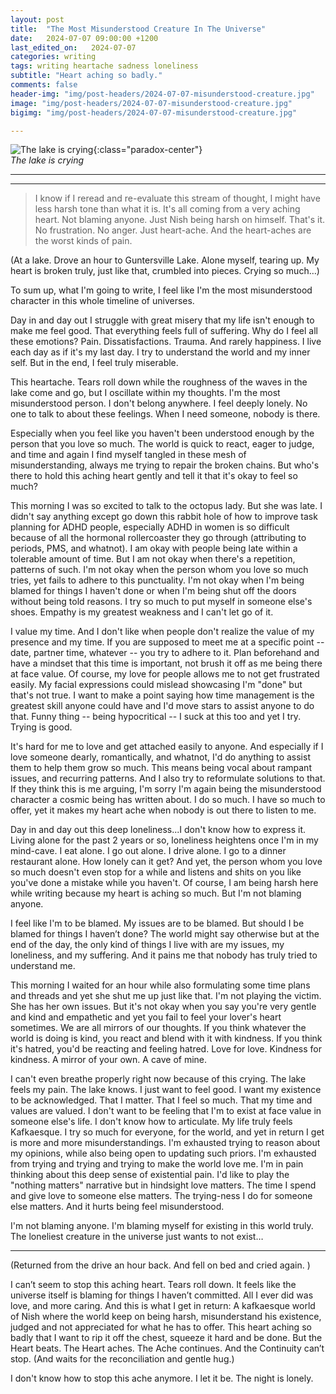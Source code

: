 ```yaml
---
layout: post
title:  "The Most Misunderstood Creature In The Universe"
date:   2024-07-07 09:00:00 +1200
last_edited_on:   2024-07-07
categories: writing
tags: writing heartache sadness loneliness
subtitle: "Heart aching so badly."
comments: false
header-img: "img/post-headers/2024-07-07-misunderstood-creature.jpg"
image: "img/post-headers/2024-07-07-misunderstood-creature.jpg"
bigimg: "img/post-headers/2024-07-07-misunderstood-creature.jpg"

---
```



![The lake is crying]({{site.baseurl}}/img/post-headers/2024-07-07-misunderstood-creature.jpg){:class="paradox-center"}  
*The lake is crying*
<hr/>

---

> I know if I reread and re-evaluate this stream of thought, I might have less harsh tone than what it is. It's all coming from a very aching heart. Not blaming anyone. Just Nish being harsh on himself. That's it. No frustration. No anger. Just heart-ache. And the heart-aches are the worst kinds of pain.


(At a lake. Drove an hour to Guntersville Lake. Alone myself, tearing up. My heart is broken truly, just like that, crumbled into pieces. Crying so much…)

To sum up, what I'm going to write, I feel like I'm the most misunderstood character in this whole timeline of universes.

Day in and day out I struggle with great misery that my life isn't enough to make me feel good. That everything feels full of suffering. Why do I feel all these emotions? Pain. Dissatisfactions. Trauma. And rarely happiness. I live each day as if it's my last day. I try to understand the world and my inner self. But in the end, I feel truly miserable.

This heartache. Tears roll down while the roughness of the waves in the lake come and go, but I oscillate within my thoughts. I'm the most misunderstood person. I don't belong anywhere. I feel deeply lonely. No one to talk to about these feelings. When I need someone, nobody is there.

Especially when you feel like you haven't been understood enough by the person that you love so much. The world is quick to react, eager to judge, and time and again I find myself tangled in these mesh of misunderstanding, always me trying to repair the broken chains. But who's there to hold this aching heart gently and tell it that it's okay to feel so much?

This morning I was so excited to talk to the octopus lady. But she was late. I didn't say anything except go down this rabbit hole of how to improve task planning for ADHD people, especially ADHD in women is so difficult because of all the hormonal rollercoaster they go through (attributing to periods, PMS, and whatnot). I am okay with people being late within a tolerable amount of time. But I am not okay when there's a repetition, patterns of such. I'm not okay when the person whom you love so much tries, yet fails to adhere to this punctuality. I'm not okay when I'm being blamed for things I haven't done or when I'm being shut off the doors without being told reasons. I try so much to put myself in someone else's shoes. Empathy is my greatest weakness and I can't let go of it.

I value my time. And I don't like when people don't realize the value of my presence and my time. If you are supposed to meet me at a specific point -- date, partner time, whatever -- you try to adhere to it. Plan beforehand and have a mindset that this time is important, not brush it off as me being there at face value. Of course, my love for people allows me to not get frustrated easily. My facial expressions could mislead showcasing I'm "done" but that's not true. I want to make a point saying how time management is the greatest skill anyone could have and I'd move stars to assist anyone to do that. Funny thing -- being hypocritical -- I suck at this too and yet I try. Trying is good.

It's hard for me to love and get attached easily to anyone. And especially if I love someone dearly, romantically, and whatnot, I'd do anything to assist them to help them grow so much. This means being vocal about rampant issues, and recurring patterns. And I also try to reformulate solutions to that. If they think this is me arguing, I'm sorry I'm again being the misunderstood character a cosmic being has written about. I do so much. I have so much to offer, yet it makes my heart ache when nobody is out there to listen to me.

Day in and day out this deep loneliness...I don't know how to express it. Living alone for the past 2 years or so, loneliness heightens once I'm in my mind-cave. I eat alone. I go out alone. I drive alone. I go to a dinner restaurant alone. How lonely can it get? And yet, the person whom you love so much doesn't even stop for a while and listens and shits on you like you've done a mistake while you haven't. Of course, I am being harsh here while writing because my heart is aching so much. But I'm not blaming anyone.

I feel like I'm to be blamed. My issues are to be blamed. But should I be blamed for things I haven’t done? The world might say otherwise but at the end of the day, the only kind of things I live with are my issues, my loneliness, and my suffering. And it pains me that nobody has truly tried to understand me.

This morning I waited for an hour while also formulating some time plans and threads and yet she shut me up just like that. I'm not playing the victim. She has her own issues. But it's not okay when you say you're very gentle and kind and empathetic and yet you fail to feel your lover's heart sometimes. We are all mirrors of our thoughts. If you think whatever the world is doing is kind, you react and blend with it with kindness. If you think it's hatred, you'd be reacting and feeling hatred. Love for love. Kindness for kindness. A mirror of your own. A cave of mine.

I can't even breathe properly right now because of this crying. The lake feels my pain. The lake knows. I just want to feel good. I want my existence to be acknowledged. That I matter. That I feel so much. That my time and values are valued. I don't want to be feeling that I'm to exist at face value in someone else's life. I don't know how to articulate. My life truly feels Kafkaesque. I try so much for everyone, for the world, and yet in return I get is more and more misunderstandings. I'm exhausted trying to reason about my opinions, while also being open to updating such priors. I'm exhausted from trying and trying and trying to make the world love me. I'm in pain thinking about this deep sense of existential pain. I'd like to play the "nothing matters" narrative but in hindsight love matters. The time I spend and give love to someone else matters. The trying-ness I do for someone else matters. And it hurts being feel misunderstood.

I'm not blaming anyone. I'm blaming myself for existing in this world truly. The loneliest creature in the universe just wants to not exist… 

---

(Returned from the drive an hour back. And fell on bed and cried again. )

I can’t seem to stop this aching heart. Tears roll down. It feels like the universe itself is blaming for things I haven’t committed. All I ever did was love, and more caring. And this is what I get in return: A kafkaesque world of Nish where the world keep on being harsh, misunderstand his existence, judged and not appreciated for what he has to offer. This heart aching so badly that I want to rip it off the chest, squeeze it hard and be done. But the Heart beats. The Heart aches. The Ache continues. And the Continuity can’t stop. (And waits for the reconciliation and gentle hug.)

I don't know how to stop this ache anymore. I let it be. The night is lonely.
